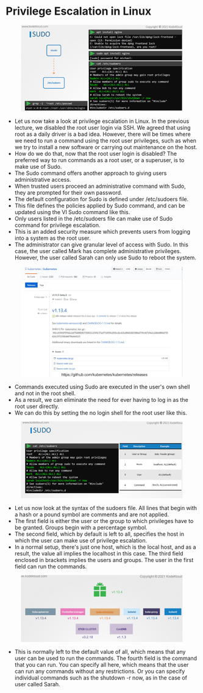 # Privilege Escalation in Linux

<figure><img src="../.gitbook/assets/image (5).png" alt=""><figcaption></figcaption></figure>

* Let us now take a look at privilege escalation in Linux. In the previous lecture, we disabled the root user login via SSH. We agreed that using root as a daily driver is a bad idea. However, there will be times where we need to run a command using the root user privileges, such as when we try to install a new software or carrying out maintenance on the host.
* How do we do that, now that the root user login is disabled? The preferred way to run commands as a root user, or a superuser, is to make use of Sudo.
* The Sudo command offers another approach to giving users administrative access.
* When trusted users proceed an administrative command with Sudo, they are prompted for their own password.
* The default configuration for Sudo is defined under /etc/sudoers file.
* This file defines the policies applied by Sudo command, and can be updated using the VI Sudo command like this.
* Only users listed in the /etc/sudoers file can make use of Sudo command for privilege escalation.
* This is an added security measure which prevents users from logging into a system as the root user.
* The administrator can give granular level of access with Sudo. In this case, the user called Mark has complete administrative privileges. However, the user called Sarah can only use Sudo to reboot the system.

<figure><img src="../.gitbook/assets/image (2) (1).png" alt=""><figcaption></figcaption></figure>

* Commands executed using Sudo are executed in the user's own shell and not in the root shell.
* As a result, we can eliminate the need for ever having to log in as the root user directly.
* We can do this by setting the no login shell for the root user like this.

<figure><img src="../.gitbook/assets/image (1) (1).png" alt=""><figcaption></figcaption></figure>

* Let us now look at the syntax of the sudoers file. All lines that begin with a hash or a pound symbol are comments and are not applied.
* The first field is either the user or the group to which privileges have to be granted. Groups begin with a percentage symbol.
* The second field, which by default is left to all, specifies the host in which the user can make use of privilege escalation.
* In a normal setup, there's just one host, which is the local host, and as a result, the value all implies the localhost in this case. The third field enclosed in brackets implies the users and groups. The user in the first field can run the commands.

<figure><img src="../.gitbook/assets/image (3) (1).png" alt=""><figcaption></figcaption></figure>

* This is normally left to the default value of all, which means that any user can be used to run the commands. The fourth field is the command that you can run. You can specify all here, which means that the user can run any commands without any restrictions. Or you can specify individual commands such as the shutdown -r now, as in the case of user called Sarah.
